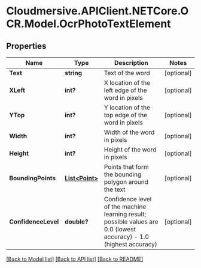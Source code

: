 # Cloudmersive.APIClient.NETCore.OCR.Model.OcrPhotoTextElement
## Properties

Name | Type | Description | Notes
------------ | ------------- | ------------- | -------------
**Text** | **string** | Text of the word | [optional] 
**XLeft** | **int?** | X location of the left edge of the word in pixels | [optional] 
**YTop** | **int?** | Y location of the top edge of the word in pixels | [optional] 
**Width** | **int?** | Width of the word in pixels | [optional] 
**Height** | **int?** | Height of the word in pixels | [optional] 
**BoundingPoints** | [**List&lt;Point&gt;**](Point.md) | Points that form the bounding polygon around the text | [optional] 
**ConfidenceLevel** | **double?** | Confidence level of the machine learning result; possible values are 0.0 (lowest accuracy) - 1.0 (highest accuracy) | [optional] 

[[Back to Model list]](../README.md#documentation-for-models) [[Back to API list]](../README.md#documentation-for-api-endpoints) [[Back to README]](../README.md)

